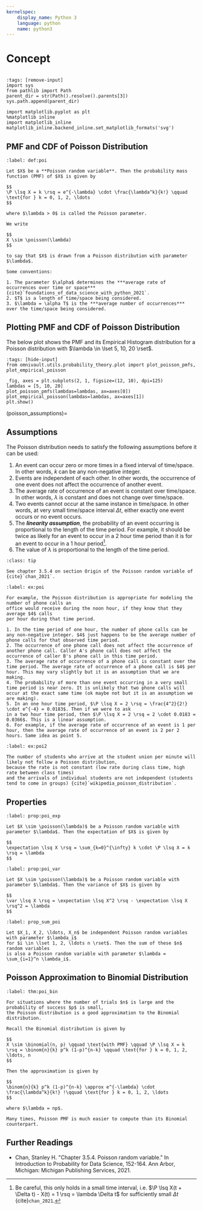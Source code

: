 ```yaml
---
kernelspec:
    display_name: Python 3
    language: python
    name: python3
---
```


# Concept

```{contents}
```

```{code-cell} ipython3
:tags: [remove-input]
import sys
from pathlib import Path
parent_dir = str(Path().resolve().parents[3])
sys.path.append(parent_dir)

import matplotlib.pyplot as plt
%matplotlib inline
import matplotlib_inline
matplotlib_inline.backend_inline.set_matplotlib_formats('svg')
```

## PMF and CDF of Poisson Distribution

```{prf:definition} Poisson Distribution
:label: def:poi

Let $X$ be a **Poisson random variable**. Then the probability mass function (PMF) of $X$ is given by

$$
\P \lsq X = k \rsq = e^{-\lambda} \cdot \frac{\lambda^k}{k!} \qquad \text{for } k = 0, 1, 2, \ldots
$$

where $\lambda > 0$ is called the Poisson parameter.

We write

$$
X \sim \poisson(\lambda)
$$

to say that $X$ is drawn from a Poisson distribution with parameter $\lambda$.

Some conventions:

1. The parameter $\alpha$ determines the ***average rate of occurrences over time or space*** {cite}`foundations_of_data_science_with_python_2021`.
2. $T$ is a length of time/space being considered.
3. $\lambda = \alpha T$ is the ***average number of occurrences*** over the time/space being considered.
```

## Plotting PMF and CDF of Poisson Distribution

The below plot shows the PMF and its Empirical Histogram distribution for a
Poisson distribution with $\lambda \in \lset 5, 10, 20 \rset$.

```{code-cell} ipython3
:tags: [hide-input]
from omnivault.utils.probability_theory.plot import plot_poisson_pmfs, plot_empirical_poisson

_fig, axes = plt.subplots(2, 1, figsize=(12, 10), dpi=125)
lambdas = [5, 10, 20]
plot_poisson_pmfs(lambdas=lambdas, ax=axes[0])
plot_empirical_poisson(lambdas=lambdas, ax=axes[1])
plt.show()
```

(poisson_assumptions)=

## Assumptions

The Poisson distribution needs to satisfy the following assumptions before it
can be used:

1. An event can occur zero or more times in a fixed interval of time/space. In
   other words, $k$ can be any non-negative integer.
2. Events are independent of each other. In other words, the occurrence of one
   event does not affect the occurrence of another event.
3. The average rate of occurrence of an event is constant over time/space. In
   other words, $\lambda$ is constant and does not change over time/space.
4. Two events cannot occur at the same instance in time/space. In other words,
   at very small time/space interval $\Delta t$, either exactly one event occurs
   or no event occurs.
5. The **_linearity assumption_**, the probability of an event occurring is
   proportional to the length of the time period. For example, it should be
   twice as likely for an event to occur in a 2 hour time period than it is for
   an event to occur in a 1 hour period[^linearity_assumption].
6. The value of $\lambda$ is proportional to the length of the time period.

```{admonition} Where did these Assumptions come from?
:class: tip

See chapter 3.5.4 on section Origin of the Poisson random variable of {cite}`chan_2021`.
```

```{prf:example} Example
:label: ex:poi

For example, the Poisson distribution is appropriate for modeling the number of phone calls an
office would receive during the noon hour, if they know that they average $4$ calls
per hour during that time period.

1. In the time period of one hour, the number of phone calls can be any non-negative integer. $4$ just happens to be the average number of phone calls for that observed time period.
2. The occurrence of one phone call does not affect the occurrence of another phone call. Caller A's phone call does not affect the occurrence of caller B's phone call in this time period.
3. The average rate of occurrence of a phone call is constant over the time period. The average rate of occurrence of a phone call is $4$ per hour. This may vary slightly but it is an assumption that we are making.
4. The probability of more than one event occurring in a very small time period is near zero. It is unlikely that two phone calls will occur at the exact same time (ok maybe not but it is an assumption we are making).
5. In an one hour time period, $\P \lsq X = 2 \rsq = \frac{4^2}{2!} \cdot e^{-4} = 0.0183$. Then if we were to ask
in a two hour time period, then $\P \lsq X = 2 \rsq = 2 \cdot 0.0183 = 0.0366$. This is a linear assumption.
6. For example, if the average rate of occurrence of an event is 1 per hour, then the average rate of occurrence of an event is 2 per 2 hours. Same idea as point 5.
```

```{prf:example} Counter Example
:label: ex:poi2

The number of students who arrive at the student union per minute will likely not follow a Poisson distribution,
because the rate is not constant (low rate during class time, high rate between class times)
and the arrivals of individual students are not independent (students tend to come in groups) {cite}`wikipedia_poisson_distribution`.
```

## Properties

```{prf:property} Expectation of Poisson Distribution
:label: prop:poi_exp

Let $X \sim \poisson(\lambda)$ be a Poisson random variable with parameter $\lambda$. Then the expectation of $X$ is given by

$$
\expectation \lsq X \rsq = \sum_{k=0}^{\infty} k \cdot \P \lsq X = k \rsq = \lambda
$$
```

```{prf:property} Variance of Poisson Distribution
:label: prop:poi_var

Let $X \sim \poisson(\lambda)$ be a Poisson random variable with parameter $\lambda$. Then the variance of $X$ is given by

$$
\var \lsq X \rsq = \expectation \lsq X^2 \rsq - \expectation \lsq X \rsq^2 = \lambda
$$
```

```{prf:property} Sum of Independent Poisson Random Variables
:label: prop_sum_poi

Let $X_1, X_2, \ldots, X_n$ be independent Poisson random variables with parameter $\lambda_i$
for $i \in \lset 1, 2, \ldots n \rset$. Then the sum of these $n$ random variables
is also a Poisson random variable with parameter $\lambda = \sum_{i=1}^n \lambda_i$.
```

## Poisson Approximation to Binomial Distribution

```{prf:theorem} Poisson Approximation to Binomial Distribution
:label: thm:poi_bin

For situations where the number of trials $n$ is large and the probability of success $p$ is small,
the Poisson distribution is a good approximation to the Binomial distribution.

Recall the Binomial distribution is given by

$$
X \sim \binomial(n, p) \qquad \text{with PMF} \qquad \P \lsq X = k \rsq = \binom{n}{k} p^k (1-p)^{n-k} \qquad \text{for } k = 0, 1, 2, \ldots, n
$$

Then the approximation is given by

$$
\binom{n}{k} p^k (1-p)^{n-k} \approx e^{-\lambda} \cdot \frac{\lambda^k}{k!} !\qquad \text{for } k = 0, 1, 2, \ldots
$$

where $\lambda = np$.

Many times, Poisson PMF is much easier to compute than its Binomial counterpart.
```

## Further Readings

-   Chan, Stanley H. "Chapter 3.5.4. Poisson random variable." In Introduction
    to Probability for Data Science, 152-164. Ann Arbor, Michigan: Michigan
    Publishing Services, 2021.

[^linearity_assumption]:
    Be careful, this only holds in a small time interval, i.e.
    $\P \lsq X(t + \Delta t) - X(t) = 1 \rsq = \lambda \Delta t$ for
    sufficiently small $\Delta t$ {cite}`chan_2021`.
